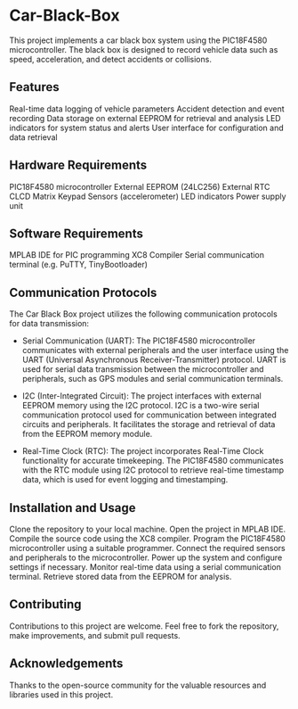 # Car-Black-Box
This project implements a car black box system using the PIC18F4580 microcontroller. The black box is designed to record vehicle data such as speed, acceleration, and detect accidents or collisions.

## Features
Real-time data logging of vehicle parameters
Accident detection and event recording
Data storage on external EEPROM for retrieval and analysis
LED indicators for system status and alerts
User interface for configuration and data retrieval


## Hardware Requirements
PIC18F4580 microcontroller
External EEPROM (24LC256)
External RTC
CLCD
Matrix Keypad
Sensors (accelerometer)
LED indicators
Power supply unit


## Software Requirements
MPLAB IDE for PIC programming
XC8 Compiler
Serial communication terminal (e.g. PuTTY, TinyBootloader)

## Communication Protocols
The Car Black Box project utilizes the following communication protocols for data transmission:

- Serial Communication (UART): The PIC18F4580 microcontroller communicates with external peripherals and the user interface using the UART (Universal Asynchronous Receiver-Transmitter) protocol. UART is used for serial data transmission between the microcontroller and peripherals, such as GPS modules and serial communication terminals.

- I2C (Inter-Integrated Circuit): The project interfaces with external EEPROM memory using the I2C protocol. I2C is a two-wire serial communication protocol used for communication between integrated circuits and peripherals. It facilitates the storage and retrieval of data from the EEPROM memory module.

- Real-Time Clock (RTC): The project incorporates Real-Time Clock functionality for accurate timekeeping. The PIC18F4580 communicates with the RTC module using I2C protocol to retrieve real-time timestamp data, which is used for event logging and timestamping.

## Installation and Usage
Clone the repository to your local machine.
Open the project in MPLAB IDE.
Compile the source code using the XC8 compiler.
Program the PIC18F4580 microcontroller using a suitable programmer.
Connect the required sensors and peripherals to the microcontroller.
Power up the system and configure settings if necessary.
Monitor real-time data using a serial communication terminal.
Retrieve stored data from the EEPROM for analysis.

## Contributing
Contributions to this project are welcome. Feel free to fork the repository, make improvements, and submit pull requests.

## Acknowledgements
Thanks to the open-source community for the valuable resources and libraries used in this project.
